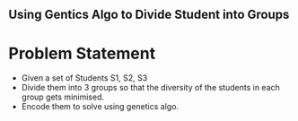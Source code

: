 ## Using Gentics Algo to Divide Student into Groups ##
# Problem Statement #
* Given a set of Students S1, S2, S3
* Divide them into 3 groups so that the diversity of the students in each group gets minimised.
* Encode them to solve using genetics algo.
